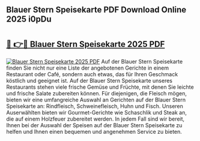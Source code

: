 ## Blauer Stern Speisekarte PDF Download Online 2025 i0pDu

# <h2><a href="http://gcbdhy.nevu.top/?p=Blauer+Stern+Speisekarte">🔗 👉🔴 Blauer Stern Speisekarte 2025 PDF</a></h2>

[![Blauer Stern Speisekarte 2025 PDF](https://i.imgur.com/dBaPXMq.png)](http://gcbdhy.nevu.top/?p=Blauer+Stern+Speisekarte)
Auf der Blauer Stern Speisekarte finden Sie nicht nur eine Liste der angebotenen Gerichte in einem Restaurant oder Café, sondern auch etwas, das für Ihren Geschmack köstlich und geeignet ist. Auf der Blauer Stern Speisekarte unseres Restaurants stehen viele frische Gemüse und Früchte, mit denen Sie leichte und frische Salate zubereiten können. Für diejenigen, die Fleisch mögen, bieten wir eine umfangreiche Auswahl an Gerichten auf der Blauer Stern Speisekarte an: Rindfleisch, Schweinefleisch, Huhn und Fisch. Unseren Auserwählten bieten wir Gourmet-Gerichte wie Schaschlik und Steak an, die auf einem Holzfeuer zubereitet werden. In jedem Fall sind wir bereit, Ihnen bei der Auswahl der Speisen auf der Blauer Stern Speisekarte zu helfen und Ihnen einen bequemen und angenehmen Service zu bieten.
